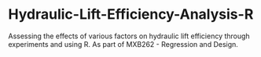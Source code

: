 # Hydraulic-Lift-Efficiency-Analysis-R
Assessing the effects of various factors on hydraulic lift efficiency through experiments and using R. As part of MXB262 - Regression and Design.
